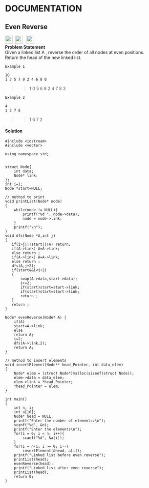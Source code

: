 # DOCUMENTATION
## Even Reverse<br>
<a><img src="https://img.shields.io/badge/-Amazon-blue" height="25">&nbsp;&nbsp;<img src= "https://img.shields.io/badge/-Interview Bit-navy" height="25">
&nbsp;&nbsp;<img src= "https://img.shields.io/badge/-CPP-red" height="25"></a><br>
**Problem Statement**<br>
Given a linked list A , reverse the order of all nodes at even positions.<br>
Return the head of the new linked list.

```
Example 1

10
1 3 5 7 9 2 4 6 8 0
```
> > 1 0 5 6 9 2 4 7 8 3
```
Example 2

4
1 2 7 6
```
> > 1 6 7 2
#### Solution<br>
```
#include <iostream>
#include <vector>

using namespace std;


struct Node{
	int data;
	Node* link;
};
int i=1;
Node *start=NULL;

// method to print 
void printList(Node* node)
{
	while(node != NULL){
		printf("%d ", node->data);
		node = node->link;
	}
	printf("\n");
}
void dfs(Node *A,int j)
{
   if(i>j||!start||!A) return;
   if(A->link) A=A->link;
   else return ;
   if(A->link) A=A->link;
   else return ;
   dfs(A,j+2);
   if(start&&i<j+2)
   {
       swap(A->data,start->data);
       i+=2;
       if(start)start=start->link;
       if(start)start=start->link;
       return ;
   }
   return ;
}

Node* evenReverse(Node* A) {
    if(A)
    start=A->link;
    else
    return A;
    i=2;
    dfs(A->link,2);
    return A;
}

// method to insert elements
void insertElement(Node** head_Pointer, int data_elem)
{
	Node* elem = (struct Node*)malloc(sizeof(struct Node));
	elem->data = data_elem;
	elem->link = *head_Pointer;
	*head_Pointer = elem;
}

int main()
{
	int n, i;
	int a[10];
	Node* head = NULL;
	printf("Enter the number of elements:\n");
	scanf("%d", &n);
	printf("Enter the elements\n");
	for(i = 0; i < n; i++){
		scanf("%d", &a[i]);
	}
	for(i = n-1; i >= 0; i--)
		insertElement(&head, a[i]);
	printf("Linked list before even reverse");
	printList(head);
	evenReverse(head);
	printf("Linked list after even reverse");
	printList(head);
	return 0;
}
	
```